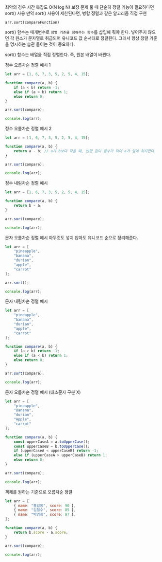 최악의 경우 시간 복잡도 O(N log N) 보장
문제 풀 때 단순히 정렬 기능이 필요하다면 sort() 사용
만약 sort() 사용이 제한된다면, 병합 정렬과 같은 알고리즘 직접 구현

`arr.sort(compareFunction)`

sort() 함수는 매개변수로 `정렬 기준을 정해주는 함수`를 삽입해 줘야 한다.
넣어주지 않으면 각 원소가 문자열로 취급되어 유니코드 값 순서대로 정렬된다.
그래서 항상 정렬 기준을 명시하는 습관 들이는 것이 중요하다.

sort() 함수는 배열을 직접 정렬한다.
즉, 원본 배열이 바뀐다.


정수 오름차순 정렬 예시 1

```js
let arr = [1, 6, 7, 3, 5, 2, 5, 4, 15];

function compare(a, b) {
	if (a < b) return -1;
	else if (a > b) return 1;
	else return 0;
}

arr.sort(compare);

console.log(arr);
```

정수 오름차순 정렬 예시 2

```js
let arr = [1, 6, 7, 3, 5, 2, 5, 4, 15];

function compare(a, b) {
	return a - b; // a가 b보다 작을 때, 반환 값이 음수가 되어 a가 앞에 위치한다.
}

arr.sort(compare);

console.log(arr);
```

정수 내림차순 정렬 예시

```js
let arr = [1, 6, 7, 3, 5, 2, 5, 4, 15];

function compare(a, b) {
	return b - a;
}

arr.sort(compare);

console.log(arr);
```

문자 오름차순 정렬 예시
아무것도 넣지 않아도 유니코드 순으로 정리해준다.

```js
let arr = [
	"pineapple",
	"banana",
	"durian",
	"apple",
	"carrot"
];

arr.sort();

console.log(arr);
```

문자 내림차순 정렬 예시

```js
let arr = [
	"pineapple",
	"banana",
	"durian",
	"apple",
	"carrot"
];

function compare(a, b) {
	if (a > b) return -1;
	else if (a < b) return 1;
	else return 0;
}

arr.sort(compare);

console.log(arr);
```

문자 오름차순 정렬 예시 (대소문자 구분 X)

```js
let arr = [
	"pineapple",
	"Banana",
	"durian",
	"Apple",
	"carrot"
];

function compare(a, b) {
	const upperCaseA = a.toUpperCase();
	const upperCaseB = b.toUpperCase();
	if (upperCaseA < upperCaseB) return -1;
	else if (upperCaseA > upperCaseB) return 1;
	else return 0;
}

arr.sort(compare);

console.log(arr);
```

객체를 원하는 기준으로 오름차순 정렬

```js
let arr = [
	{ name: "홍길동", score: 90 },
	{ name: "김철수", score: 85 },
	{ name: "박영희", score: 97 },
];

function compare(a, b) {
	return b.score - a.score;
}

arr.sort(compare);

console.log(arr);
```